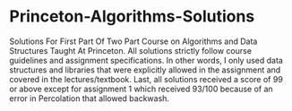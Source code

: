 # Princeton-Algorithms-Solutions
Solutions For First Part Of Two Part Course on Algorithms and Data Structures Taught At Princeton.
All solutions strictly follow course guidelines and assignment specifications. In other words, I only used data structures and libraries that were explicitly allowed in the assignment and covered in the lectures/textbook.
Last, all solutions received a score of 99 or above except for assignment 1 which received 93/100 because of an error in Percolation that allowed backwash.  
